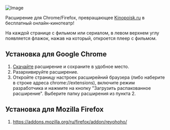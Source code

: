 ![Image](https://raw.githubusercontent.com/olegsvs/reyohoho-chrome-ext/master/images/banner.png)

Расширение для Chrome/Firefox, превращающее [Kinopoisk.ru](https://www.kinopoisk.ru/) в бесплатный онлайн-кинотеатр!

На каждой странице с фильмом или сериалом, в левом верхнем углу появляется флажок, нажав на который, откроется плеер с фильмом.

## Установка для Google Chrome
1. [Скачайте](https://github.com/olegsvs/reyohoho-chrome-ff-ext/archive/refs/heads/master.zip) расширение и сохраните в удобное место.
2. Разархивируйте расширение.
3. Откройте страницу настроек расширейний браузера (либо наберите в строке адреса chrome://extensions), включите режим разработчика и нажмите на кнопку "Загрузить распакованное расширение". Выберите папку расширения из пункта 2.

## Установка для Mozilla Firefox
1. https://addons.mozilla.org/ru/firefox/addon/reyohoho/